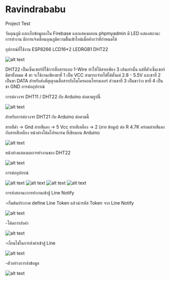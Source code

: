 # Ravindrababu
Project Test

วัดอุณภูมิ และเก็บข้อมูลลงใน Firebase และแสดงผลบน phpmyadmin มี LED แสดงสถานะการทำงาน มีการแจ้งเตือนอุณภูมิความชื้นเข้าไลน์เมื่อต่ำกว่าที่กำหนดได้

อุปกรณ์ที่ใช้งาน
ESP8266 LCD16*2 LEDRGB1 DHT22

![alt text](https://github.com/prayebin21/Ravindrababu/blob/master/create/DHT22.png)


DHT22 เป็นเซ็นเซอร์ทีใช้การสื่อสารแบบ 1-Wire ทำให้ใช้สายเพียง 3 เส้นเท่านั้น แต่ที่ตัวเซ็นเซอร์มีขาทั้งหมด 4 ขา จะใช้งานเพียงขาที่ 1 เป็น VCC สามารถจ่ายไฟได้ตั้งแต่ 2.8 - 5.5V และขาที่ 2 เป็นขา DATA สำหรับส่งสัญญาณสื่อสารกับไมโครคอนโทรลเลอร์ ส่วนขาที่ 3 เป็นขาว่าง ขาที่ 4 เป็นขา GND
การต่ออุปกรณ์


การต่อวงจร DHT11 / DHT22 กับ Arduino ต่อตามรูปนี้

![alt text](https://github.com/prayebin21/Ravindrababu/blob/master/create/1.png)

สำหรับการต่อวงจร DHT21 กับ Arduino ต่อตามนี้

สายสีดำ -> Gnd
สายสีแดง -> 5 Vcc
สายสีเหลือง -> 2 (สาย ข้อมูล)
ต่อ R 4.7K คร่อมสายสีแดงกับสายสีเหลือง
หน้าต่างโค้ดโปรแกรม ที่เขียนบน Arduino

![alt text](https://github.com/prayebin21/Ravindrababu/blob/master/Pic/Screenshot_1.png)

หน้าต่างแสดงผลการทำงานของ DHT22

![alt text](https://github.com/prayebin21/Ravindrababu/blob/master/Pic/20727206_1507666329297025_782399047_o.jpg)

การต่ออุปกรณ์

![alt text](https://github.com/prayebin21/Ravindrababu/blob/master/Pic/20067709_1407499735994460_691601708_n.png)
![alt text](https://github.com/prayebin21/Ravindrababu/blob/master/Pic/20746873_1507662849297373_183159908_o.jpg)
![alt text](https://github.com/prayebin21/Ravindrababu/blob/master/Pic/20747539_1507662815964043_1074973169_o.jpg)
![alt text](https://github.com/prayebin21/Ravindrababu/blob/master/Pic/20747595_1507662782630713_1423495890_o.jpg)


การส่งสถานะการทำงานเข้าสู้ Line Notify

-เริ่มต้นประกาศ define Line Token แล้วนำรหัส Token จาก Line Notify

![alt text](https://github.com/prayebin21/Ravindrababu/blob/master/Line/token.png)

-โค้ดการส่งค่า

![alt text](https://github.com/prayebin21/Ravindrababu/blob/master/Line/send%20to%20line.png)

-เงื่อนไขในการส่งค่าเข้าสู่ Line

![alt text](https://github.com/prayebin21/Ravindrababu/blob/master/Line/change.png)

-ตัวอย่างการส่งข้อมูล

![alt text](https://github.com/prayebin21/Ravindrababu/blob/master/Pic/20771564_1507666802630311_320918708_o.jpg)
